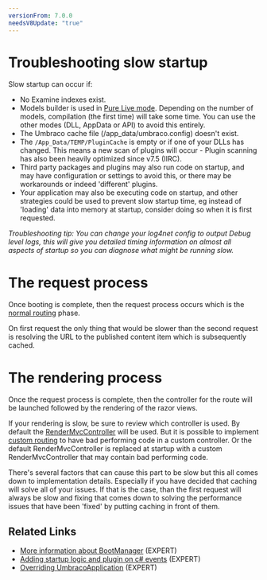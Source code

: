 ```yaml
---
versionFrom: 7.0.0
needsV8Update: "true"
---
```


# Troubleshooting slow startup

Slow startup can occur if: 

* No Examine indexes exist.
* Models builder is used in [Pure Live mode](../Templating/Modelsbuilder/Builder-Modes.md#pure-live-models). Depending on the number of models, compilation (the first time) will take some time. You can use the other modes (DLL, AppData or API) to avoid this entirely.
* The Umbraco cache file (/app_data/umbraco.config) doesn't exist.
* The `/App_Data/TEMP/PluginCache` is empty or if one of your DLLs has changed. This means a new scan of plugins will occur - Plugin scanning has also been heavily optimized since v7.5 (IIRC).
* Third party packages and plugins may also run code on startup, and may have configuration or settings to avoid this, or there may be workarounds or indeed 'different' plugins.
* Your application may also be executing code on startup, and other strategies could be used to prevent slow startup time, eg instead of 'loading' data into memory at startup, consider doing so when it is first requested.

_Troubleshooting tip: You can change your log4net config to *output Debug* level logs, this will give you detailed timing information on almost all aspects of startup so you can diagnose what might be running slow._

# The request process

Once booting is complete, then the request process occurs which is the [normal routing](../Routing/index.md) phase.

On first request the only thing that would be slower than the second request is resolving the URL to the published content item which is subsequently cached.

# The rendering process

Once the request process is complete, then the controller for the route will be launched followed by the rendering of the razor views.

If your rendering is slow, be sure to review which controller is used. By default the [RenderMvcController](../../Implementation/Default-Routing/Controller-Selection/index.md) will be used.  But it is possible to implement [custom routing](../../Implementation/Custom-Routing/index.md) to have bad performing code in a custom controller. Or the default RenderMvcController is replaced at startup with a custom RenderMvcController that may contain bad performing code.

There's several factors that can cause this part to be slow but this all comes down to implementation details. Especially if you have decided that caching will solve all of your issues. If that is the case, than the first request will always be slow and fixing that comes down to solving the performance issues that have been 'fixed' by putting caching in front of them.

## Related Links
* [More information about BootManager](Understanding-Bootmanagers.md) (EXPERT)
* [Adding startup logic and plugin on c# events](Application-Startup.md) (EXPERT)
* [Overriding UmbracoApplication](Extending-UmbracoApplication.md) (EXPERT)

